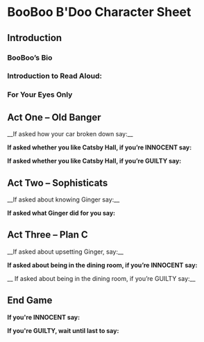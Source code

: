 <h1> BooBoo B'Doo Character Sheet </h1>

<h2> Introduction </h2>

<h3> BooBoo’s Bio </h3>

<h3> Introduction to Read Aloud: </h3>

<h3> For Your Eyes Only </h3>

<h2> Act One – Old Banger </h2>
__If asked how your car broken down say:__
  
__If asked whether you like Catsby Hall, if you’re INNOCENT say:__

__If asked whether you like Catsby Hall, if you’re GUILTY say:__

<h2> Act Two – Sophisticats </h2>
__If asked about knowing Ginger say:__
  
__If asked what Ginger did for you say:__

<h2> Act Three – Plan C </h2>
__If asked about upsetting Ginger, say:__
  
__If asked about being in the dining room, if you’re INNOCENT say:__

__ If asked about being in the dining room, if you’re GUILTY say:__

<h2> End Game </h2>

__If you're INNOCENT say:__

__If you're GUILTY, wait until last to say:__
